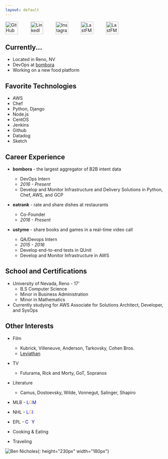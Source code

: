 ```yaml
---
layout: default
---
```


<div id="social" style="display:inline-flex">
<a href="https://github.com/bennicholes" title="Github" style="padding-right: 40px">
<img alt="GitHub" height="40px" width="40px" src="../assets/github.svg"/>
</a>
<a href="https://www.linkedin.com/in/bennicholes" title="LinkedIn" style="padding-right: 40px">
<img alt="LinkedIn" height="40px" width="40px" src="../assets/linkedin.svg"/>
</a>
<a href="https://instagram.com/bennicholes" title="Instagram" style="padding-right: 40px">
<img alt="Instagram" height="40px" width="40px" src="../assets/instagram.svg"/>
</a>
<a href="http://www.last.fm/user/bennicholes" title="LastFM" style="padding-right: 40px">
<img alt="LastFM" height="40px" width="40px" src="../assets/lastfm.svg"/>
</a>
<a href="../assets/resume.pdf" title="Resume" style="padding-right: 40px">
<img alt="LastFM" height="40px" width="40px" src="../assets/resume.svg"/>
</a>
</div>

## Currently...

* Located in Reno, NV  
* DevOps at [bombora](http://bombora.com) 
* Working on a new food platform

## Favorite Technologies
* AWS
* Chef
* Python, Django
* Node.js
* CentOS
* Jenkins
* Github
* Datadog
* Sketch

## Career Experience

* **bombora** - the largest aggregator of B2B intent data  
	* DevOps Intern  
	* _2016 - Present_  
	* Develop and Monitor Infrastructure and Delivery Solutions in Python, Chef, AWS, and GCP  

* **eatrank** - rate and share dishes at restaurants
	* Co-Founder
	* _2016 - Present_

* **ustyme** -  share books and games in a real-time video call
	* QA/Devops Intern
	* _2015 - 2016_  
	* Develop end-to-end tests in QUnit
	* Develop and Monitor Infrastructure in AWS

## School and Certifications

* University of Nevada, Reno - 17'
	* B.S Computer Science
	* Minor in Business Administration
	* Minor in Mathematics
* Currently studying for AWS Associate for Solutions Architect, Developer, and SysOps

## Other Interests
* Film
	* Kubrick, Villeneuve, Anderson, Tarkovsky, Cohen Bros.
	* [Leviathan](https://letterboxd.com/bennicholes/)
* TV 
	* Futurama, Rick and Morty, GoT, Sopranos 
* Literature
	* Camus, Dostoevsky, Wilde, Vonnegut, Salinger, Shapiro

* MLB - <span style="color: blue">L</span><span style="color: orange">G</span><span style="color: blue">M</span>
* NHL - <span style="color: blue">L</span><span style="color: orange">G</span><span style="color: blue">I</span>
* EPL - <span style="color: navy">C</span><span style="color: white">O</span><span style="color: navy">Y</span><span style="color: white">S</span>
* Cooking & Eating
* Traveling



![Ben Nicholes](../assets/ben.jpg){: height="230px" width="180px"}

